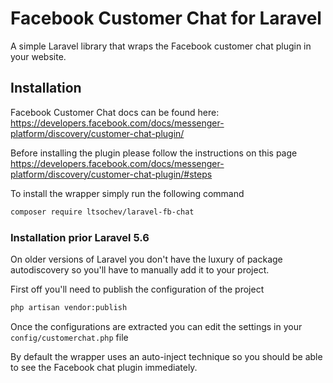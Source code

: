 # Facebook Customer Chat for Laravel

A simple Laravel library that wraps the Facebook customer chat plugin in your website.

## Installation

Facebook Customer Chat docs can be found here: https://developers.facebook.com/docs/messenger-platform/discovery/customer-chat-plugin/

Before installing the plugin please follow the instructions on this page https://developers.facebook.com/docs/messenger-platform/discovery/customer-chat-plugin/#steps

To install the wrapper simply run the following command

```bash
composer require ltsochev/laravel-fb-chat
```

### Installation prior Laravel 5.6

On older versions of Laravel you don't have the luxury of package autodiscovery so you'll have to manually add it to your project.

First off you'll need to publish the configuration of the project

```bash
php artisan vendor:publish
```

Once the configurations are extracted you can edit the settings in your `config/customerchat.php` file

By default the wrapper uses an auto-inject technique so you should be able to see the Facebook chat plugin immediately. 
